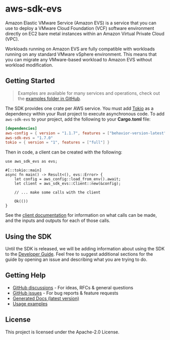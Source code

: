 # aws-sdk-evs

Amazon Elastic VMware Service (Amazon EVS) is a service that you can use to deploy a VMware Cloud Foundation (VCF) software environment directly on EC2 bare metal instances within an Amazon Virtual Private Cloud (VPC).

Workloads running on Amazon EVS are fully compatible with workloads running on any standard VMware vSphere environment. This means that you can migrate any VMware-based workload to Amazon EVS without workload modification.

## Getting Started

> Examples are available for many services and operations, check out the
> [examples folder in GitHub](https://github.com/awslabs/aws-sdk-rust/tree/main/examples).

The SDK provides one crate per AWS service. You must add [Tokio](https://crates.io/crates/tokio)
as a dependency within your Rust project to execute asynchronous code. To add `aws-sdk-evs` to
your project, add the following to your **Cargo.toml** file:

```toml
[dependencies]
aws-config = { version = "1.1.7", features = ["behavior-version-latest"] }
aws-sdk-evs = "1.7.0"
tokio = { version = "1", features = ["full"] }
```

Then in code, a client can be created with the following:

```rust,no_run
use aws_sdk_evs as evs;

#[::tokio::main]
async fn main() -> Result<(), evs::Error> {
    let config = aws_config::load_from_env().await;
    let client = aws_sdk_evs::Client::new(&config);

    // ... make some calls with the client

    Ok(())
}
```

See the [client documentation](https://docs.rs/aws-sdk-evs/latest/aws_sdk_evs/client/struct.Client.html)
for information on what calls can be made, and the inputs and outputs for each of those calls.

## Using the SDK

Until the SDK is released, we will be adding information about using the SDK to the
[Developer Guide](https://docs.aws.amazon.com/sdk-for-rust/latest/dg/welcome.html). Feel free to suggest
additional sections for the guide by opening an issue and describing what you are trying to do.

## Getting Help

* [GitHub discussions](https://github.com/awslabs/aws-sdk-rust/discussions) - For ideas, RFCs & general questions
* [GitHub issues](https://github.com/awslabs/aws-sdk-rust/issues/new/choose) - For bug reports & feature requests
* [Generated Docs (latest version)](https://awslabs.github.io/aws-sdk-rust/)
* [Usage examples](https://github.com/awslabs/aws-sdk-rust/tree/main/examples)

## License

This project is licensed under the Apache-2.0 License.

